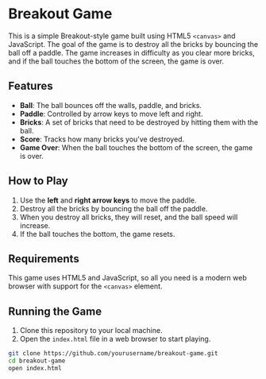 # Breakout Game

This is a simple Breakout-style game built using HTML5 `<canvas>` and JavaScript. The goal of the game is to destroy all the bricks by bouncing the ball off a paddle. The game increases in difficulty as you clear more bricks, and if the ball touches the bottom of the screen, the game is over.

## Features

- **Ball**: The ball bounces off the walls, paddle, and bricks.
- **Paddle**: Controlled by arrow keys to move left and right.
- **Bricks**: A set of bricks that need to be destroyed by hitting them with the ball.
- **Score**: Tracks how many bricks you've destroyed.
- **Game Over**: When the ball touches the bottom of the screen, the game is over.

## How to Play

1. Use the **left** and **right arrow keys** to move the paddle.
2. Destroy all the bricks by bouncing the ball off the paddle.
3. When you destroy all bricks, they will reset, and the ball speed will increase.
4. If the ball touches the bottom, the game resets.

## Requirements

This game uses HTML5 and JavaScript, so all you need is a modern web browser with support for the `<canvas>` element.

## Running the Game

1. Clone this repository to your local machine.
2. Open the `index.html` file in a web browser to start playing.

```bash
git clone https://github.com/yourusername/breakout-game.git
cd breakout-game
open index.html
